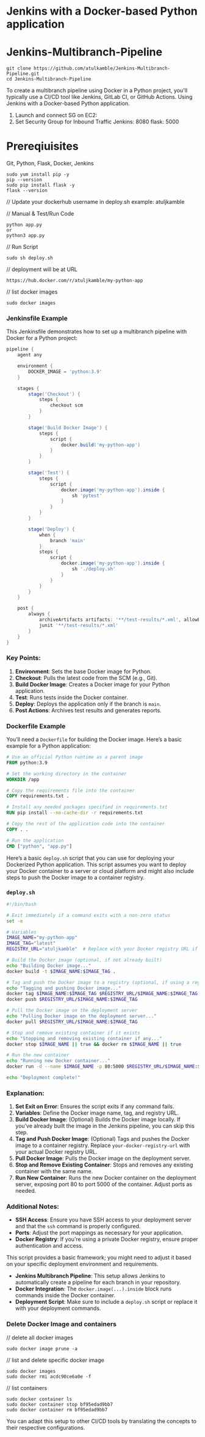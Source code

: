 # Jenkins with a Docker-based Python application
# Jenkins-Multibranch-Pipeline

```
git clone https://github.com/atulkamble/Jenkins-Multibranch-Pipeline.git
cd Jenkins-Multibranch-Pipeline
```

To create a multibranch pipeline using Docker in a Python project, you'll typically use a CI/CD tool like Jenkins, GitLab CI, or GitHub Actions. 
Using Jenkins with a Docker-based Python application.

1. Launch and connect SG on EC2:
2. Set Security Group for Inbound Traffic
Jenkins: 8080
flask: 5000

# Prereqiuisites
Git, Python, Flask, Docker, Jenkins
```
sudo yum install pip -y
pip --version
sudo pip install flask -y
flask --version
```
// Update your dockerhub username in deploy.sh
example: atuljkamble

// Manual & Test/Run Code
```
python app.py
or
python3 app.py
```

// Run Script
```
sudo sh deploy.sh
```
// deployment will be at URL
```
https://hub.docker.com/r/atuljkamble/my-python-app
```

// list docker images
```
sudo docker images
```


### Jenkinsfile Example

This Jenkinsfile demonstrates how to set up a multibranch pipeline with Docker for a Python project:

```groovy
pipeline {
    agent any

    environment {
        DOCKER_IMAGE = 'python:3.9'
    }

    stages {
        stage('Checkout') {
            steps {
                checkout scm
            }
        }

        stage('Build Docker Image') {
            steps {
                script {
                    docker.build('my-python-app')
                }
            }
        }

        stage('Test') {
            steps {
                script {
                    docker.image('my-python-app').inside {
                        sh 'pytest'
                    }
                }
            }
        }

        stage('Deploy') {
            when {
                branch 'main'
            }
            steps {
                script {
                    docker.image('my-python-app').inside {
                        sh './deploy.sh'
                    }
                }
            }
        }
    }

    post {
        always {
            archiveArtifacts artifacts: '**/test-results/*.xml', allowEmptyArchive: true
            junit '**/test-results/*.xml'
        }
    }
}
```

### Key Points:
1. **Environment**: Sets the base Docker image for Python.
2. **Checkout**: Pulls the latest code from the SCM (e.g., Git).
3. **Build Docker Image**: Creates a Docker image for your Python application.
4. **Test**: Runs tests inside the Docker container.
5. **Deploy**: Deploys the application only if the branch is `main`.
6. **Post Actions**: Archives test results and generates reports.

### Dockerfile Example

You’ll need a `Dockerfile` for building the Docker image. Here’s a basic example for a Python application:

```dockerfile
# Use an official Python runtime as a parent image
FROM python:3.9

# Set the working directory in the container
WORKDIR /app

# Copy the requirements file into the container
COPY requirements.txt .

# Install any needed packages specified in requirements.txt
RUN pip install --no-cache-dir -r requirements.txt

# Copy the rest of the application code into the container
COPY . .

# Run the application
CMD ["python", "app.py"]
```

Here’s a basic `deploy.sh` script that you can use for deploying your Dockerized Python application. This script assumes you want to deploy your Docker container to a server or cloud platform and might also include steps to push the Docker image to a container registry.

### `deploy.sh`

```bash
#!/bin/bash

# Exit immediately if a command exits with a non-zero status
set -e

# Variables
IMAGE_NAME="my-python-app"
IMAGE_TAG="latest"
REGISTRY_URL="atuljkamble"  # Replace with your Docker registry URL if needed

# Build the Docker image (optional, if not already built)
echo "Building Docker image..."
docker build -t $IMAGE_NAME:$IMAGE_TAG .

# Tag and push the Docker image to a registry (optional, if using a registry)
echo "Tagging and pushing Docker image..."
docker tag $IMAGE_NAME:$IMAGE_TAG $REGISTRY_URL/$IMAGE_NAME:$IMAGE_TAG
docker push $REGISTRY_URL/$IMAGE_NAME:$IMAGE_TAG

# Pull the Docker image on the deployment server
echo "Pulling Docker image on the deployment server..."
docker pull $REGISTRY_URL/$IMAGE_NAME:$IMAGE_TAG

# Stop and remove existing container if it exists
echo "Stopping and removing existing container if any..."
docker stop $IMAGE_NAME || true && docker rm $IMAGE_NAME || true

# Run the new container
echo "Running new Docker container..."
docker run -d --name $IMAGE_NAME -p 80:5000 $REGISTRY_URL/$IMAGE_NAME:$IMAGE_TAG

echo "Deployment complete!"
```

### Explanation:

1. **Set Exit on Error**: Ensures the script exits if any command fails.
2. **Variables**: Define the Docker image name, tag, and registry URL.
3. **Build Docker Image**: (Optional) Builds the Docker image locally. If you’ve already built the image in the Jenkins pipeline, you can skip this step.
4. **Tag and Push Docker Image**: (Optional) Tags and pushes the Docker image to a container registry. Replace `your-docker-registry-url` with your actual Docker registry URL.
5. **Pull Docker Image**: Pulls the Docker image on the deployment server.
6. **Stop and Remove Existing Container**: Stops and removes any existing container with the same name.
7. **Run New Container**: Runs the new Docker container on the deployment server, exposing port 80 to port 5000 of the container. Adjust ports as needed.

### Additional Notes:

- **SSH Access**: Ensure you have SSH access to your deployment server and that the `ssh` command is properly configured.
- **Ports**: Adjust the port mappings as necessary for your application.
- **Docker Registry**: If you’re using a private Docker registry, ensure proper authentication and access.

This script provides a basic framework; you might need to adjust it based on your specific deployment environment and requirements.

- **Jenkins Multibranch Pipeline**: This setup allows Jenkins to automatically create a pipeline for each branch in your repository.
- **Docker Integration**: The `docker.image(...).inside` block runs commands inside the Docker container.
- **Deployment Script**: Make sure to include a `deploy.sh` script or replace it with your deployment commands.

### Delete Docker Image and containers
// delete all docker images 
```
sudo docker image prune -a
```

// list and delete specific docker image
```
sudo docker images
sudo docker rmi acdc90ce6a0e -f
```

// list containers
```
sudo docker container ls
sudo docker container stop bf95edad9bb7
sudo docker container rm bf95edad9bb7
```

You can adapt this setup to other CI/CD tools by translating the concepts to their respective configurations.
